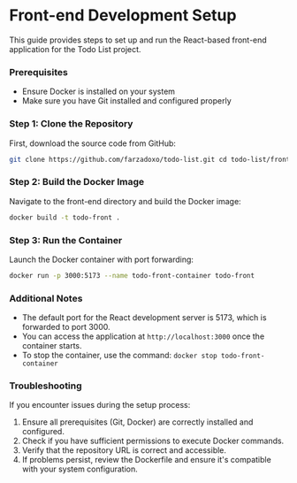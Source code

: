 # Front-end Development Setup

This guide provides steps to set up and run the React-based front-end application for the Todo List project.

### Prerequisites

- Ensure Docker is installed on your system
- Make sure you have Git installed and configured properly

### Step 1: Clone the Repository

First, download the source code from GitHub:

```bash
git clone https://github.com/farzadoxo/todo-list.git cd todo-list/front-end
```

### Step 2: Build the Docker Image

Navigate to the front-end directory and build the Docker image:

```bash
docker build -t todo-front .
```

### Step 3: Run the Container

Launch the Docker container with port forwarding:

```bash
docker run -p 3000:5173 --name todo-front-container todo-front
```

### Additional Notes

- The default port for the React development server is 5173, which is forwarded to port 3000.
- You can access the application at `http://localhost:3000` once the container starts.
- To stop the container, use the command: `docker stop todo-front-container`

### Troubleshooting

If you encounter issues during the setup process:

1. Ensure all prerequisites (Git, Docker) are correctly installed and configured.
2. Check if you have sufficient permissions to execute Docker commands.
3. Verify that the repository URL is correct and accessible.
4. If problems persist, review the Dockerfile and ensure it's compatible with your system configuration.

